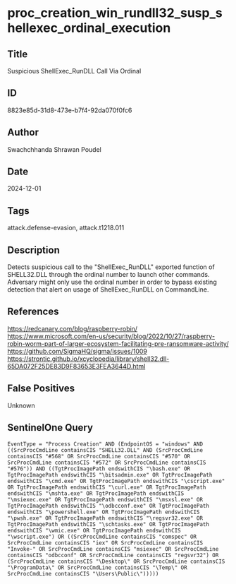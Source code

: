 # proc_creation_win_rundll32_susp_shellexec_ordinal_execution

## Title
Suspicious ShellExec_RunDLL Call Via Ordinal

## ID
8823e85d-31d8-473e-b7f4-92da070f0fc6

## Author
Swachchhanda Shrawan Poudel

## Date
2024-12-01

## Tags
attack.defense-evasion, attack.t1218.011

## Description
Detects suspicious call to the "ShellExec_RunDLL" exported function of SHELL32.DLL through the ordinal number to launch other commands.
Adversary might only use the ordinal number in order to bypass existing detection that alert on usage of ShellExec_RunDLL on CommandLine.


## References
https://redcanary.com/blog/raspberry-robin/
https://www.microsoft.com/en-us/security/blog/2022/10/27/raspberry-robin-worm-part-of-larger-ecosystem-facilitating-pre-ransomware-activity/
https://github.com/SigmaHQ/sigma/issues/1009
https://strontic.github.io/xcyclopedia/library/shell32.dll-65DA072F25DE83D9F83653E3FEA3644D.html

## False Positives
Unknown

## SentinelOne Query
```
EventType = "Process Creation" AND (EndpointOS = "windows" AND ((SrcProcCmdLine containsCIS "SHELL32.DLL" AND (SrcProcCmdLine containsCIS "#568" OR SrcProcCmdLine containsCIS "#570" OR SrcProcCmdLine containsCIS "#572" OR SrcProcCmdLine containsCIS "#576")) AND ((TgtProcImagePath endswithCIS "\bash.exe" OR TgtProcImagePath endswithCIS "\bitsadmin.exe" OR TgtProcImagePath endswithCIS "\cmd.exe" OR TgtProcImagePath endswithCIS "\cscript.exe" OR TgtProcImagePath endswithCIS "\curl.exe" OR TgtProcImagePath endswithCIS "\mshta.exe" OR TgtProcImagePath endswithCIS "\msiexec.exe" OR TgtProcImagePath endswithCIS "\msxsl.exe" OR TgtProcImagePath endswithCIS "\odbcconf.exe" OR TgtProcImagePath endswithCIS "\powershell.exe" OR TgtProcImagePath endswithCIS "\pwsh.exe" OR TgtProcImagePath endswithCIS "\regsvr32.exe" OR TgtProcImagePath endswithCIS "\schtasks.exe" OR TgtProcImagePath endswithCIS "\wmic.exe" OR TgtProcImagePath endswithCIS "\wscript.exe") OR ((SrcProcCmdLine containsCIS "comspec" OR SrcProcCmdLine containsCIS "iex" OR SrcProcCmdLine containsCIS "Invoke-" OR SrcProcCmdLine containsCIS "msiexec" OR SrcProcCmdLine containsCIS "odbcconf" OR SrcProcCmdLine containsCIS "regsvr32") OR (SrcProcCmdLine containsCIS "\Desktop\" OR SrcProcCmdLine containsCIS "\ProgramData\" OR SrcProcCmdLine containsCIS "\Temp\" OR SrcProcCmdLine containsCIS "\Users\Public\")))))

```